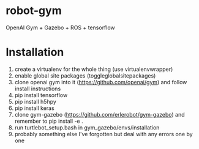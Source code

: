 # robot-gym
OpenAI Gym + Gazebo + ROS + tensorflow

# Installation

1. create a virtualenv for the whole thing (use virtualenvwrapper)
2. enable global site packages (toggleglobalsitepackages)
3. clone openai gym into it (https://github.com/openai/gym) and follow install
  instructions
4. pip install tensorflow
5. pip install h5hpy
6. pip install keras
5. clone gym-gazebo (https://github.com/erlerobot/gym-gazebo) and remember to
  pip install -e .
6. run turtlebot_setup.bash in gym_gazebo/envs/installation
7. probably something else I've forgotten but deal with any errors one by one
